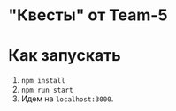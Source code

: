 # "Квесты" от Team-5
# Как запускать

1. `npm install`
2. `npm run start`
3. Идем на `localhost:3000`.
